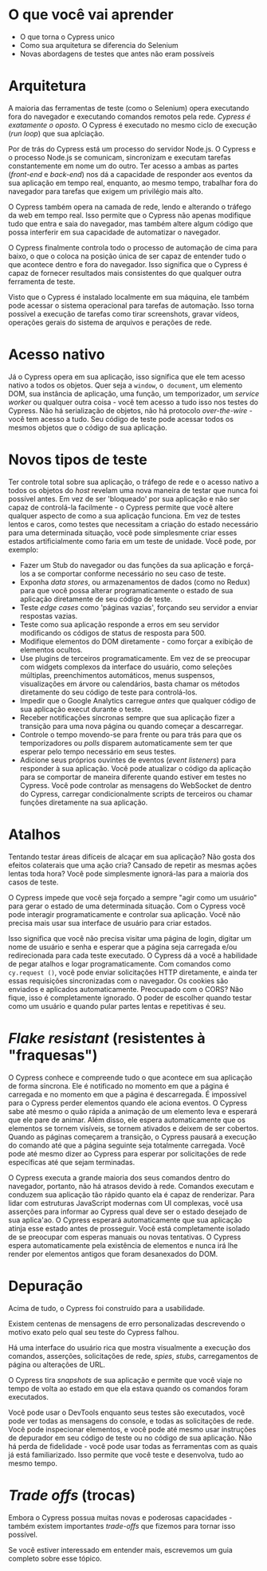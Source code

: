 # O que você vai aprender

- O que torna o Cypress unico
- Como sua arquitetura se diferencia do Selenium
- Novas abordagens de testes que antes não eram possíveis

# Arquitetura

A maioria das ferramentas de teste (como o Selenium) opera executando fora do navegador e executando comandos remotos pela rede. *Cypress é exatamente o oposto.* O Cypress é executado no mesmo ciclo de execução (*run loop*) que sua aplciação.

Por de trás do Cypress está um processo do servidor Node.js. O Cypress e o processo Node.js se comunicam, sincronizam e executam tarefas constantemente em nome um do outro. Ter acesso a ambas as partes (*front-end* e *back-end*) nos dá a capacidade de responder aos eventos da sua aplicação em tempo real, enquanto, ao mesmo tempo, trabalhar fora do navegador para tarefas que exigem um privilégio mais alto.

O Cypress também opera na camada de rede, lendo e alterando o tráfego da web em tempo real. Isso permite que o Cypress não apenas modifique tudo que entra e saia do navegador, mas também altere algum código que possa interferir em sua capacidade de automatizar o navegador.

O Cypress finalmente controla todo o processo de automação de cima para baixo, o que o coloca na posição única de ser capaz de entender tudo o que acontece dentro e fora do navegador. Isso significa que o Cypress é capaz de fornecer resultados mais consistentes do que qualquer outra ferramenta de teste.

Visto que o Cypress é instalado localmente em sua máquina, ele também pode acessar o sistema operacional para tarefas de automação. Isso torna possível a execução de tarefas como tirar screenshots, gravar vídeos, operações gerais do sistema de arquivos e perações de rede.

# Acesso nativo

Já o Cypress opera em sua aplicação, isso significa que ele tem acesso nativo a todos os objetos. Quer seja a `window`, o` document`, um elemento DOM, sua instância de aplicação, uma função, um temporizador, um *service worker* ou qualquer outra coisa - você tem acesso a tudo isso nos testes do Cypress. Não há serialização de objetos, não há protocolo *over-the-wire* - você tem acesso a tudo. Seu código de teste pode acessar todos os mesmos objetos que o código de sua aplicação.

# Novos tipos de teste

Ter controle total sobre sua aplicação, o tráfego de rede e o acesso nativo a todos os objetos do *host* revelam uma nova maneira de testar que nunca foi possível antes. Em vez de ser 'bloqueado' por sua aplicação e não ser capaz de controlá-la facilmente - o Cypress permite que você altere qualquer aspecto de como a sua aplicação funciona. Em vez de testes lentos e caros, como testes que necessitam a criação do estado necessário para uma determinada situação, você pode simplesmente criar esses estados artificialmente como faria em um teste de unidade. Você pode, por exemplo:

- Fazer um Stub do navegador ou das funções da sua aplicação e forçá-los a se comportar conforme necessário no seu caso de teste.
- Exponha *data stores*, ou armazenamentos de dados (como no Redux) para que você possa alterar programaticamente o estado de sua aplicação diretamente de seu código de teste.
- Teste *edge cases* como 'páginas vazias', forçando seu servidor a enviar respostas vazias.
- Teste como sua aplicação responde a erros em seu servidor modificando os códigos de status de resposta para 500.
- Modifique elementos do DOM diretamente - como forçar a exibição de elementos ocultos.
- Use plugins de terceiros programaticamente. Em vez de se preocupar com widgets complexos da interface do usuário, como seleções múltiplas, preenchimentos automáticos, menus suspensos, visualizações em árvore ou calendários, basta chamar os métodos diretamente do seu código de teste para controlá-los.
- Impedir que o Google Analytics carregue *antes* que qualquer código de sua aplicação execut durante o teste.
- Receber notificações síncronas sempre que sua aplicação fizer a transição para uma nova página ou quando começar a descarregar.
- Controle o tempo movendo-se para frente ou para trás para que os temporizadores ou *polls* disparem automaticamente sem ter que esperar pelo tempo necessário em seus testes.
- Adicione seus próprios ouvintes de eventos (*event listeners*) para responder à sua aplicação. Você pode atualizar o código da aplicação para se comportar de maneira diferente quando estiver em testes no Cypress. Você pode controlar as mensagens do WebSocket de dentro do Cypress, carregar condicionalmente scripts de terceiros ou chamar funções diretamente na sua aplicação.

# Atalhos

Tentando testar áreas difíceis de alcaçar em sua aplicação? Não gosta dos efeitos colaterais que uma ação cria? Cansado de repetir as mesmas ações lentas toda hora? Você pode simplesmente ignorá-las para a maioria dos casos de teste.

O Cypress impede que você seja forçado a sempre "agir como um usuário" para gerar o estado de uma determinada situação. Com o Cypress você pode interagir programaticamente e controlar sua aplicação. Você não precisa mais usar sua interface de usuário para criar estados.

Isso significa que você não precisa visitar uma página de login, digitar um nome de usuário e senha e esperar que a página seja carregada e/ou redirecionada para cada teste executado. O Cypress dá a você a habilidade de pegar atalhos e logar programaticamente. Com comandos como `cy.request ()`, você pode enviar solicitações HTTP diretamente, e ainda ter essas requisições sincronizadas com o navegador. Os cookies são enviados e aplicados automaticamente. Preocupado com o CORS? Não fique, isso é completamente ignorado. O poder de escolher quando testar como um usuário e quando pular partes lentas e repetitivas é seu.

# *Flake resistant* (resistentes à "fraquesas")

O Cypress conhece e compreende tudo o que acontece em sua aplicação de forma síncrona. Ele é notificado no momento em que a página é carregada e no momento em que a página é descarregada. É impossível para o Cypress perder elementos quando ele aciona eventos. O Cypress sabe até mesmo o quão rápida a animação de um elemento leva e esperará que ele pare de animar. Além disso, ele espera automaticamente que os elementos se tornem visíveis, se tornem ativados e deixem de ser cobertos. Quando as páginas começarem a transição, o Cypress pausará a execução do comando até que a página seguinte seja totalmente carregada. Você pode até mesmo dizer ao Cypress para esperar por solicitações de rede específicas até que sejam terminadas.

O Cypress executa a grande maioria dos seus comandos dentro do navegador, portanto, não há atrasos devido à rede. Comandos executam e conduzem sua aplicação tão rápido quanto ela é capaz de renderizar. Para lidar com estruturas JavaScript modernas com UI complexas, você usa asserções para informar ao Cypress qual deve ser o estado desejado de sua aplica'ao. O Cypress esperará automaticamente que sua aplicação atinja esse estado antes de prosseguir. Você está completamente isolado de se preocupar com esperas manuais ou novas tentativas. O Cypress espera automaticamente pela existência de elementos e nunca irá lhe render por elementos antigos que foram desanexados do DOM.

# Depuração

Acima de tudo, o Cypress foi construído para a usabilidade.

Existem centenas de mensagens de erro personalizadas descrevendo o motivo exato pelo qual seu teste do Cypress falhou.

Há uma interface do usuário rica que mostra visualmente a execução dos comandos, asserções, solicitações de rede, *spies*, *stubs*, carregamentos de página ou alterações de URL.

O Cypress tira *snapshots* de sua aplicação e permite que você viaje no tempo de volta ao estado em que ela estava quando os comandos foram executados.

Você pode usar o DevTools enquanto seus testes são executados, você pode ver todas as mensagens do console, e todas as solicitações de rede. Você pode inspecionar elementos, e você pode até mesmo usar instruções de depurador em seu código de teste ou no código de sua aplicação. Não há perda de fidelidade - você pode usar todas as ferramentas com as quais já está familiarizado. Isso permite que você teste e desenvolva, tudo ao mesmo tempo.

# *Trade offs* (trocas)

Embora o Cypress possua muitas novas e poderosas capacidades - também existem importantes *trade-offs* que fizemos para tornar isso possível.

Se você estiver interessado em entender mais, escrevemos um guia completo sobre esse tópico.

